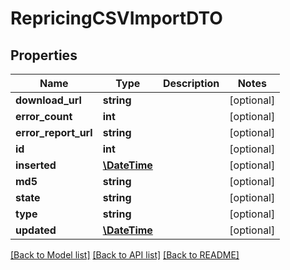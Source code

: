 # RepricingCSVImportDTO

## Properties
Name | Type | Description | Notes
------------ | ------------- | ------------- | -------------
**download_url** | **string** |  | [optional] 
**error_count** | **int** |  | [optional] 
**error_report_url** | **string** |  | [optional] 
**id** | **int** |  | [optional] 
**inserted** | [**\DateTime**](\DateTime.md) |  | [optional] 
**md5** | **string** |  | [optional] 
**state** | **string** |  | [optional] 
**type** | **string** |  | [optional] 
**updated** | [**\DateTime**](\DateTime.md) |  | [optional] 

[[Back to Model list]](../README.md#documentation-for-models) [[Back to API list]](../README.md#documentation-for-api-endpoints) [[Back to README]](../README.md)


